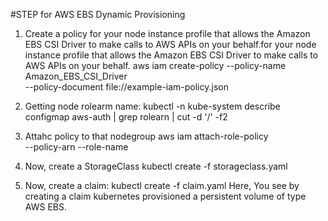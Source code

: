 #STEP for AWS EBS Dynamic Provisioning
1. Create a policy for your node instance profile that allows the Amazon EBS CSI Driver to make calls to AWS APIs on your behalf.for your node instance profile that allows the Amazon EBS CSI Driver to make calls to AWS APIs on your behalf.
aws iam create-policy --policy-name Amazon_EBS_CSI_Driver \
--policy-document file://example-iam-policy.json

2. Getting node rolearm name:
kubectl -n kube-system describe configmap aws-auth | grep rolearn | cut -d '/' -f2

3. Attahc policy to that nodegroup
aws iam attach-role-policy \
--policy-arn <XYZ>
--role-name <Output of snd. step>
  
4. Now, create a StorageClass
kubectl create -f storageclass.yaml

5. Now, create a claim:
kubectl create -f claim.yaml
Here, You see by creating a claim kubernetes provisioned a persistent volume of type AWS EBS.
